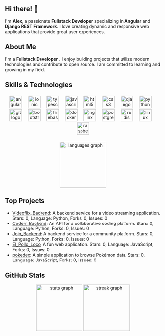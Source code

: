 ## Hi there! 👋

I'm **Alex**, a passionate **Fullstack Developer** specializing in **Angular** and **Django REST Framework**. I love creating dynamic and responsive web applications that provide great user experiences.

## About Me

I'm a **Fullstack Developer** . I enjoy building projects that utilize modern technologies and contribute to open source. I am committed to learning and growing in my field.

## Skills & Technologies

###

<div align="center">
  <img src="https://cdn.jsdelivr.net/gh/devicons/devicon/icons/angularjs/angularjs-original.svg" height="40" alt="angularjs logo"  />
  <img width="12" />
  <img src="https://cdn.jsdelivr.net/gh/devicons/devicon/icons/ionic/ionic-original.svg" height="40" alt="ionic logo"  />
  <img width="12" />
  <img src="https://cdn.jsdelivr.net/gh/devicons/devicon/icons/typescript/typescript-original.svg" height="40" alt="typescript logo"  />
  <img width="12" />
  <img src="https://cdn.jsdelivr.net/gh/devicons/devicon/icons/javascript/javascript-original.svg" height="40" alt="javascript logo"  />
  <img width="12" />
  <img src="https://cdn.jsdelivr.net/gh/devicons/devicon/icons/html5/html5-original.svg" height="40" alt="html5 logo"  />
  <img width="12" />
  <img src="https://cdn.jsdelivr.net/gh/devicons/devicon/icons/css3/css3-original.svg" height="40" alt="css3 logo"  />
  <img width="12" />
  <img src="https://cdn.jsdelivr.net/gh/devicons/devicon/icons/django/django-plain.svg" height="40" alt="django logo"  />
  <img width="12" />
  <img src="https://cdn.jsdelivr.net/gh/devicons/devicon/icons/python/python-original.svg" height="40" alt="python logo"  />
  <img width="12" />
  <img src="https://cdn.jsdelivr.net/gh/devicons/devicon/icons/git/git-original.svg" height="40" alt="git logo"  />
  <img width="12" />
  <img src="https://cdn.jsdelivr.net/gh/devicons/devicon/icons/bootstrap/bootstrap-original.svg" height="40" alt="bootstrap logo"  />
  <img width="12" />
  <img src="https://cdn.jsdelivr.net/gh/devicons/devicon/icons/firebase/firebase-plain.svg" height="40" alt="firebase logo"  />
  <img width="12" />
  <img src="https://cdn.jsdelivr.net/gh/devicons/devicon/icons/docker/docker-original.svg" height="40" alt="docker logo"  />
  <img width="12" />
  <img src="https://cdn.jsdelivr.net/gh/devicons/devicon/icons/nginx/nginx-original.svg" height="40" alt="nginx logo"  />
  <img width="12" />
  <img src="https://cdn.jsdelivr.net/gh/devicons/devicon/icons/postgresql/postgresql-original.svg" height="40" alt="postgresql logo"  />
  <img width="12" />
  <img src="https://cdn.jsdelivr.net/gh/devicons/devicon/icons/redis/redis-original.svg" height="40" alt="redis logo"  />
  <img width="12" />
  <img src="https://cdn.jsdelivr.net/gh/devicons/devicon/icons/linux/linux-original.svg" height="40" alt="linux logo"  />
  <img width="12" />
  <img src="https://cdn.jsdelivr.net/gh/devicons/devicon/icons/raspberrypi/raspberrypi-original.svg" height="40" alt="raspberrypi logo"  />
</div>

###

<div align="center">
  <img src="https://github-readme-stats.vercel.app/api/top-langs?username=Saez24&locale=en&hide_title=false&layout=compact&card_width=520&langs_count=10&theme=dracula&hide_border=true&order=2" height="150" alt="languages graph"  />
</div>

###


## Top Projects

- [Videoflix_Backend](https://github.com/Saez24/Videoflix_Backend): A backend service for a video streaming application. Stars: 0, Language: Python, Forks: 0, Issues: 0
- [Coderr_Backend](https://github.com/Saez24/Coderr_Backend): An API for a collaborative coding platform. Stars: 0, Language: Python, Forks: 0, Issues: 0
- [Join_Backend](https://github.com/Saez24/Join_Backend): A backend service for a community platform. Stars: 0, Language: Python, Forks: 0, Issues: 0
- [El_Pollo_Loco](https://github.com/Saez24/El_Pollo_Loco): A fun web application. Stars: 0, Language: JavaScript, Forks: 0, Issues: 0
- [pokedex](https://github.com/Saez24/pokedex): A simple application to browse Pokémon data. Stars: 0, Language: JavaScript, Forks: 0, Issues: 0

## GitHub Stats


<div align="center">
  
  <img src="https://github-readme-stats.vercel.app/api?username=Saez24&hide_title=true&hide_rank=false&show_icons=true&include_all_commits=true&count_private=true&disable_animations=false&theme=dracula&locale=en&hide_border=true&order=1" height="150" alt="stats graph"  />
  <img src="https://streak-stats.demolab.com?user=Saez24&locale=en&mode=daily&theme=dracula&hide_border=true&border_radius=5&order=3" height="150" alt="streak graph"  />
</div>

###
